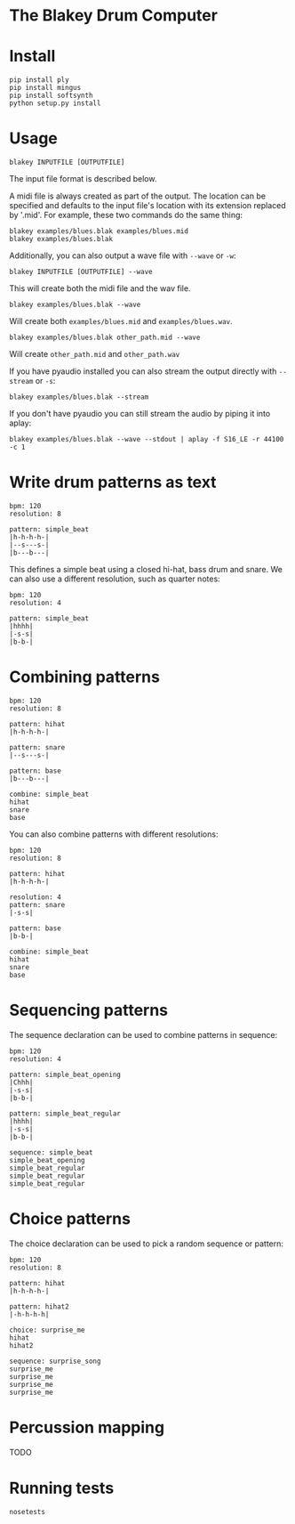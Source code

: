 The Blakey Drum Computer
========================

# Install

```
pip install ply
pip install mingus
pip install softsynth
python setup.py install
```

# Usage

```
blakey INPUTFILE [OUTPUTFILE]
```

The input file format is described below. 

A midi file is always created as part of the output. The location can be specified and defaults to the input file's location with its extension replaced by '.mid'. For example, these two commands do the same thing:

```
blakey examples/blues.blak examples/blues.mid
blakey examples/blues.blak
```


Additionally, you can also output a wave file with `--wave` or `-w`:

```
blakey INPUTFILE [OUTPUTFILE] --wave
```

This will create both the midi file and the wav file. 

```
blakey examples/blues.blak --wave
```

Will create both `examples/blues.mid` and `examples/blues.wav`.

```
blakey examples/blues.blak other_path.mid --wave
```

Will create `other_path.mid` and `other_path.wav`

If you have pyaudio installed you can also stream the output directly with `--stream` or `-s`:

```
blakey examples/blues.blak --stream
```

If you don't have pyaudio you can still stream the audio by piping it into aplay:

```
blakey examples/blues.blak --wave --stdout | aplay -f S16_LE -r 44100 -c 1
```


# Write drum patterns as text

```
bpm: 120
resolution: 8

pattern: simple_beat
|h-h-h-h-|
|--s---s-|
|b---b---|
```

This defines a simple beat using a closed hi-hat, bass drum and snare. 
We can also use a different resolution, such as quarter notes:

```
bpm: 120
resolution: 4

pattern: simple_beat
|hhhh|
|-s-s|
|b-b-|
```

# Combining patterns

```
bpm: 120
resolution: 8

pattern: hihat
|h-h-h-h-|

pattern: snare
|--s---s-|

pattern: base
|b---b---|

combine: simple_beat
hihat
snare
base
```

You can also combine patterns with different resolutions:

```
bpm: 120
resolution: 8

pattern: hihat
|h-h-h-h-|

resolution: 4
pattern: snare
|-s-s|

pattern: base
|b-b-|

combine: simple_beat
hihat
snare
base
```

# Sequencing patterns

The sequence declaration can be used to combine patterns in sequence:

```
bpm: 120
resolution: 4

pattern: simple_beat_opening
|Chhh|
|-s-s|
|b-b-|

pattern: simple_beat_regular
|hhhh|
|-s-s|
|b-b-|

sequence: simple_beat
simple_beat_opening 
simple_beat_regular
simple_beat_regular
simple_beat_regular
```

# Choice patterns

The choice declaration can be used to pick a random sequence or pattern:

```
bpm: 120
resolution: 8

pattern: hihat
|h-h-h-h-|

pattern: hihat2
|-h-h-h-h|

choice: surprise_me
hihat
hihat2

sequence: surprise_song
surprise_me
surprise_me
surprise_me
surprise_me
```

# Percussion mapping

TODO

# Running tests

```
nosetests
```

